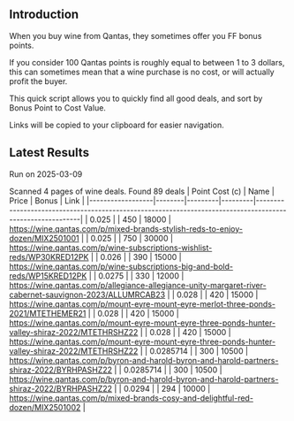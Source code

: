 ## Introduction

When you buy wine from Qantas, they sometimes offer you FF bonus points. 

If you consider 100 Qantas points is roughly equal to between 1 to 3 dollars, this can sometimes mean that a wine purchase is no cost, or will actually profit the buyer.

This quick script allows you to quickly find all good deals, and sort by Bonus Point to Cost Value.

Links will be copied to your clipboard for easier navigation.

## Latest Results

Run on 2025-03-09

Scanned 4 pages of wine deals.
Found 89 deals
|   Point Cost (c) | Name   |   Price |   Bonus | Link                                                                                                     |
|------------------|--------|---------|---------|----------------------------------------------------------------------------------------------------------|
|        0.025     |        |     450 |   18000 | https://wine.qantas.com/p/mixed-brands-stylish-reds-to-enjoy-dozen/MIX2501001                            |
|        0.025     |        |     750 |   30000 | https://wine.qantas.com/p/wine-subscriptions-wishlist-reds/WP30KRED12PK                                  |
|        0.026     |        |     390 |   15000 | https://wine.qantas.com/p/wine-subscriptions-big-and-bold-reds/WP15KRED12PK                              |
|        0.0275    |        |     330 |   12000 | https://wine.qantas.com/p/allegiance-allegiance-unity-margaret-river-cabernet-sauvignon-2023/ALLUMRCAB23 |
|        0.028     |        |     420 |   15000 | https://wine.qantas.com/p/mount-eyre-mount-eyre-merlot-three-ponds-2021/MTETHEMER21                      |
|        0.028     |        |     420 |   15000 | https://wine.qantas.com/p/mount-eyre-mount-eyre-three-ponds-hunter-valley-shiraz-2022/MTETHRSHZ22        |
|        0.028     |        |     420 |   15000 | https://wine.qantas.com/p/mount-eyre-mount-eyre-three-ponds-hunter-valley-shiraz-2022/MTETHRSHZ22        |
|        0.0285714 |        |     300 |   10500 | https://wine.qantas.com/p/byron-and-harold-byron-and-harold-partners-shiraz-2022/BYRHPASHZ22             |
|        0.0285714 |        |     300 |   10500 | https://wine.qantas.com/p/byron-and-harold-byron-and-harold-partners-shiraz-2022/BYRHPASHZ22             |
|        0.0294    |        |     294 |   10000 | https://wine.qantas.com/p/mixed-brands-cosy-and-delightful-red-dozen/MIX2501002                          |

